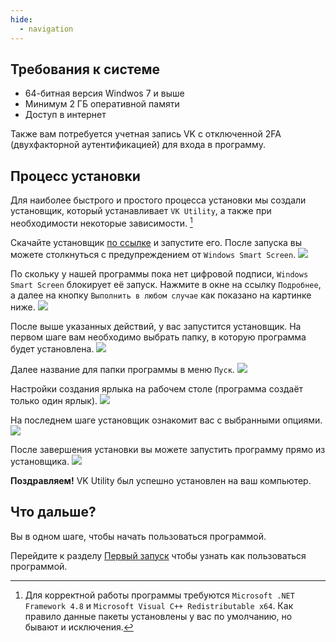 ```yaml
---
hide:
  - navigation
---
```


## Требования к системе
- 64-битная версия Windwos 7 и выше
- Минимум 2 ГБ оперативной памяти
- Доступ в интернет

Также вам потребуется учетная запись VK с отключенной 2FA (двухфакторной аутентификацией) для входа в программу.

## Процесс установки
Для наиболее быстрого и простого процесса установки мы создали установщик, который устанавливает `VK Utility`, а также при необходимости некоторые зависимости. [^1]

Скачайте установщик [по ссылке](https://soft-issue.com/vku2-version/setups/VKUtility2-setup.exe) и запустите его. После запуска вы можете столкнуться с предупреждением от `Windows Smart Screen`.
![](img/sm_1.png)

По скольку у нашей программы пока нет цифровой подписи, `Windows Smart Screen` блокирует её запуск. Нажмите в окне на ссылку `Подробнее`, а далее на кнопку `Выполнить в любом случае` как показано на картинке ниже.
![](img/sm_2.png)

После выше указанных действий, у вас запустится установщик. На первом шаге вам необходимо выбрать папку, в которую программа будет установлена.
![](img/installer_1.png)

Далее название для папки программы в меню `Пуск`.
![](img/installer_2.png)

Настройки создания ярлыка на рабочем столе (программа создаёт только один ярлык).
![](img/installer_3.png)

На последнем шаге установщик ознакомит вас с выбранными опциями.
![](img/installer_4.png)

После завершения установки вы можете запустить программу прямо из установщика.
![](img/installer_5.png)

**Поздравляем!** VK Utility был успешно установлен на ваш компьютер.

## Что дальше?
Вы в одном шаге, чтобы начать пользоваться программой.

Перейдите к разделу [Первый запуск](./first-launch.md) чтобы узнать как пользоваться программой.

[^1]: Для корректной работы программы требуются `Microsoft .NET Framework 4.8` и `Microsoft Visual C++ Redistributable x64`. Как правило данные пакеты установлены у вас по умолчанию, но бывают и исключения.